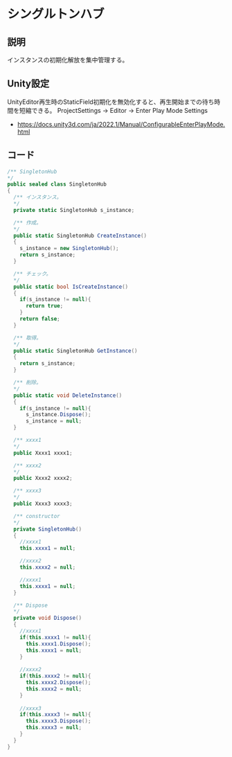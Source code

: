 # シングルトンハブ

## 説明
インスタンスの初期化解放を集中管理する。

## Unity設定
UnityEditor再生時のStaticField初期化を無効化すると、再生開始までの待ち時間を短縮できる。
ProjectSettings -> Editor -> Enter Play Mode Settings
* https://docs.unity3d.com/ja/2022.1/Manual/ConfigurableEnterPlayMode.html

## コード
```cs
/** SingletonHub
*/
public sealed class SingletonHub
{
  /** インスタンス。
  */
  private static SingletonHub s_instance;

  /** 作成。
  */
  public static SingletonHub CreateInstance()
  {
    s_instance = new SingletonHub();
    return s_instance;
  }

  /** チェック。
  */
  public static bool IsCreateInstance()
  {
    if(s_instance != null){
      return true;
    }
    return false;
  }

  /** 取得。
  */
  public static SingletonHub GetInstance()
  {
    return s_instance;			
  }

  /** 削除。
  */
  public static void DeleteInstance()
  {
    if(s_instance != null){
      s_instance.Dispose();
      s_instance = null;
  }

  /** xxxx1
  */
  public Xxxx1 xxxx1;

  /** xxxx2
  */
  public Xxxx2 xxxx2;

  /** xxxx3
  */
  public Xxxx3 xxxx3;

  /** constructor
  */
  private SingletonHub()
  {
    //xxxx1
    this.xxxx1 = null;

    //xxxx2
    this.xxxx2 = null;

    //xxxx1
    this.xxxx1 = null; 
  }

  /** Dispose
  */
  private void Dispose()
  {
    //xxxx1
    if(this.xxxx1 != null){
      this.xxxx1.Dispose();
      this.xxxx1 = null;
    }
    
    //xxxx2
    if(this.xxxx2 != null){
      this.xxxx2.Dispose();
      this.xxxx2 = null;
    }
    
    //xxxx3
    if(this.xxxx3 != null){
      this.xxxx3.Dispose();
      this.xxxx3 = null;
    }
  }
}
```

